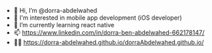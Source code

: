 - 👋 Hi, I’m @dorra-abdelwahed
- 👀 I'm interested in mobile app development (iOS developer)
- 🌱 I’m currently learning react native 
- 📫 https://www.linkedin.com/in/dorra-ben-abdelwahed-662178147/
- 👨‍💻 https://dorra-abdelwahed.github.io/dorraAbdelwahed.github.io/

<!---
dorra-abdelwahed/dorra-abdelwahed is a ✨ special ✨ repository because its `README.md` (this file) appears on your GitHub profile.
You can click the Preview link to take a look at your changes.
--->
